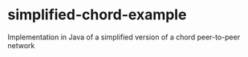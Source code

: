 # simplified-chord-example
Implementation in Java of a simplified version of a chord peer-to-peer network
